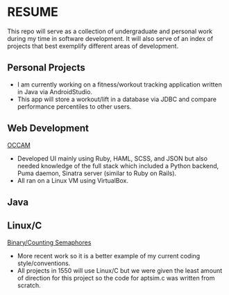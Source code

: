 # RESUME
This repo will serve as a collection of undergraduate and personal work during my time in software development. It will also serve of an index of projects that best exemplify different areas of development.

## Personal Projects
- I am currently working on a fitness/workout tracking application written in Java via AndroidStudio.
- This app will store a workout/lift in a database via JDBC and compare performance percentiles to other users.

## Web Development
[OCCAM](https://github.com/mh-o/resume/tree/master/Undergrad%20Project%20OCCAM)
- Developed UI mainly using Ruby, HAML, SCSS, and JSON but also needed knowledge of the full stack which included a Python backend, Puma daemon, Sinatra server (similar to Ruby on Rails).
- All ran on a Linux VM using VirtualBox.

## Java

## Linux/C
[Binary/Counting Semaphores](https://github.com/mh-o/resume/tree/master/Undergrad%20CS1550%20Operating%20Systems/project_2)
- More recent work so it is a better example of my current coding style/conventions.
- All projects in 1550 will use Linux/C but we were given the least amount of direction for this project so the code for aptsim.c was written from scratch.
